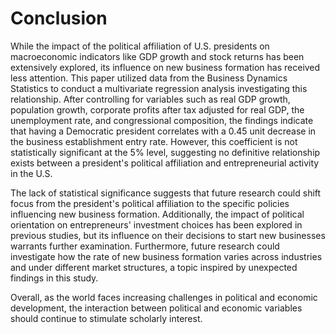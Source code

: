 # Conclusion
While the impact of the political affiliation of U.S. presidents on macroeconomic indicators like GDP growth and stock returns has been extensively explored, its influence on new business formation has received less attention. This paper utilized data from the Business Dynamics Statistics to conduct a multivariate regression analysis investigating this relationship. After controlling for variables such as real GDP growth, population growth, corporate profits after tax adjusted for real GDP, the unemployment rate, and congressional composition, the findings indicate that having a Democratic president correlates with a 0.45 unit decrease in the business establishment entry rate. However, this coefficient is not statistically significant at the 5% level, suggesting no definitive relationship exists between a president's political affiliation and entrepreneurial activity in the U.S.

The lack of statistical significance suggests that future research could shift focus from the president's political affiliation to the specific policies influencing new business formation. Additionally, the impact of political orientation on entrepreneurs' investment choices has been explored in previous studies, but its influence on their decisions to start new businesses warrants further examination. Furthermore, future research could investigate how the rate of new business formation varies across industries and under different market structures, a topic inspired by unexpected findings in this study.

Overall, as the world faces increasing challenges in political and economic development, the interaction between political and economic variables should continue to stimulate scholarly interest.